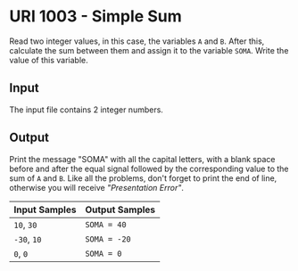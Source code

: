 # URI 1003 - Simple Sum
Read two integer values, in this case, the variables `A` and `B`.
After this, calculate the sum between them and assign it to the variable `SOMA`.
Write the value of this variable.

## Input
The input file contains 2 integer numbers.

## Output
Print the message "SOMA" with all the capital letters, with a blank space before and after the equal signal followed by the corresponding value to the sum of `A` and `B`.
Like all the problems, don't forget to print the end of line, otherwise you will receive _"Presentation Error"_.

|Input Samples|Output Samples|
|:-|:-|
|`10`, `30`|`SOMA = 40`|
|`-30`, `10`|`SOMA = -20`|
|`0`, `0 `|`SOMA = 0`|
